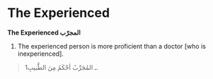 The Experienced
===============

**The Experienced المجرّب**

1. The experienced person is more proficient than a doctor [who is
inexperienced].

> 1ـ المُجَرِّبُ أحْكَمُ مِنَ الطَّبيبِ.


